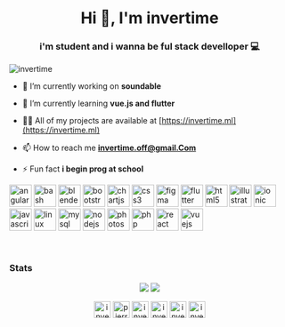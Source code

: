 <h1 align="center">Hi 👋, I'm invertime</h1>
<h3 align="center">i'm student and i wanna be ful stack develloper 💻</h3>

<p align="left"> <img src="https://komarev.com/ghpvc/?username=invertime" alt="invertime" /> </p>

- 🔭 I’m currently working on **soundable**

- 🌱 I’m currently learning **vue.js and flutter**

- 👨‍💻 All of my projects are available at [https://invertime.ml](https://invertime.ml)

- 📫 How to reach me **invertime.off@gmail.Com**

- ⚡ Fun fact **i begin prog at school**

<p align="left"><img src="https://devicons.github.io/devicon/devicon.git/icons/angularjs/angularjs-original.svg" alt="angularjs" width="40" height="40"/> <img src="https://www.vectorlogo.zone/logos/gnu_bash/gnu_bash-icon.svg" alt="bash" width="40" height="40"/> <img src="https://download.blender.org/branding/community/blender_community_badge_white.svg" alt="blender" width="40" height="40"/> <img src="https://devicons.github.io/devicon/devicon.git/icons/bootstrap/bootstrap-plain.svg" alt="bootstrap" width="40" height="40"/> <img src="https://www.chartjs.org/media/logo-title.svg" alt="chartjs" width="40" height="40"/> <img src="https://devicons.github.io/devicon/devicon.git/icons/css3/css3-original-wordmark.svg" alt="css3" width="40" height="40"/> <img src="https://www.vectorlogo.zone/logos/figma/figma-icon.svg" alt="figma" width="40" height="40"/> <img src="https://www.vectorlogo.zone/logos/flutterio/flutterio-icon.svg" alt="flutter" width="40" height="40"/> <img src="https://devicons.github.io/devicon/devicon.git/icons/html5/html5-original-wordmark.svg" alt="html5" width="40" height="40"/> <img src="https://www.vectorlogo.zone/logos/adobe_illustrator/adobe_illustrator-icon.svg" alt="illustrator" width="40" height="40"/> <img src="https://upload.wikimedia.org/wikipedia/commons/d/d1/Ionic_Logo.svg" alt="ionic" width="40" height="40"/> <img src="https://devicons.github.io/devicon/devicon.git/icons/javascript/javascript-original.svg" alt="javascript" width="40" height="40"/> <img src="https://devicons.github.io/devicon/devicon.git/icons/linux/linux-original.svg" alt="linux" width="40" height="40"/> <img src="https://devicons.github.io/devicon/devicon.git/icons/mysql/mysql-original-wordmark.svg" alt="mysql" width="40" height="40"/> <img src="https://devicons.github.io/devicon/devicon.git/icons/nodejs/nodejs-original-wordmark.svg" alt="nodejs" width="40" height="40"/> <img src="https://devicons.github.io/devicon/devicon.git/icons/photoshop/photoshop-plain.svg" alt="photoshop" width="40" height="40"/> <img src="https://devicons.github.io/devicon/devicon.git/icons/php/php-original.svg" alt="php" width="40" height="40"/> <img src="https://devicons.github.io/devicon/devicon.git/icons/react/react-original-wordmark.svg" alt="react" width="40" height="40"/> <img src="https://devicons.github.io/devicon/devicon.git/icons/vuejs/vuejs-original-wordmark.svg" alt="vuejs" width="40" height="40"/></p>
<br>
<h3>Stats</h3>
<p align = "center">
  <img src = "https://github-readme-stats.vercel.app/api?username=invertime&show_icons=true&theme=tokyonight&line_height=27">
  <img src = "https://github-readme-stats.vercel.app/api/top-langs/?username=invertime&hide=css,java,html&theme=tokyonight">
</p>

<p align="center">
<a href="https://codepen.io/invertime" target="blank"><img align="center" src="https://cdn.jsdelivr.net/npm/simple-icons@3.0.1/icons/codepen.svg" alt="invertime" height="30" width="30" /></a>
<a href="https://twitter.com/pierrep39672882" target="blank"><img align="center" src="https://cdn.jsdelivr.net/npm/simple-icons@3.0.1/icons/twitter.svg" alt="pierrep39672882" height="30" width="30" /></a>
<a href="https://stackoverflow.com/users/invertime" target="blank"><img align="center" src="https://cdn.jsdelivr.net/npm/simple-icons@3.0.1/icons/stackoverflow.svg" alt="invertime" height="30" width="30" /></a>
<a href="https://instagram.com/invertime" target="blank"><img align="center" src="https://cdn.jsdelivr.net/npm/simple-icons@3.0.1/icons/instagram.svg" alt="invertime" height="30" width="30" /></a>
<a href="https://dribbble.com/invertime" target="blank"><img align="center" src="https://cdn.jsdelivr.net/npm/simple-icons@3.0.1/icons/dribbble.svg" alt="invertime" height="30" width="30" /></a>
<a href="https://www.youtube.com/c/invertime" target="blank"><img align="center" src="https://cdn.jsdelivr.net/npm/simple-icons@3.0.1/icons/youtube.svg" alt="invertime" height="30" width="30" /></a>
</p>
